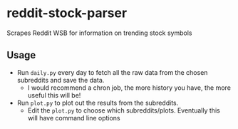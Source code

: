 # reddit-stock-parser
Scrapes Reddit WSB for information on trending stock symbols

## Usage

- Run `daily.py` every day to fetch all the raw data from the chosen subreddits and save the data.
    - I would recommend a chron job, the more history you have, the more useful this will be!
- Run `plot.py` to plot out the results from the subreddits.
    - Edit the `plot.py` to choose which subreddits/plots.  Eventually this will have command line options


